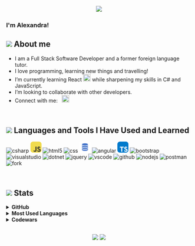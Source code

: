 <p align="center">
  <img src="https://capsule-render.vercel.app/api?type=waving&color=gradient&height=120&section=header&text=Hello%20World!🌺&fontSize=45&animation=fadeIn&theme=cobalt"/>
</p>

<!--**alexandra-mk/alexandra-mk** is a ✨ _special_ ✨ repository because its `README.md` (this file) appears on your GitHub profile.
-->
### I'm Alexandra!
<h2> <img src="https://media.giphy.com/media/VgCDAzcKvsR6OM0uWg/giphy.gif" width="50"> About me</h2>
<ul>
<li>I am a Full Stack Software Developer and a former foreign language tutor.</li>
<li>I love programming, learning new things and travelling!</li>
<li>I’m currently learning React 
            <img src="https://cdn.jsdelivr.net/gh/devicons/devicon/icons/react/react-original.svg" width="20" height="20"/>
            while sharpening my skills in C# and JavaScript.
          </li>
<li>I’m looking to collaborate with other developers.</li>
<li>Connect with me: &ensp;<a href="https://www.linkedin.com/in/alexandra-maria-kefalloniti-6a7b5b24b/"><img src="https://cdn.jsdelivr.net/gh/devicons/devicon/icons/linkedin/linkedin-original.svg" width="20" height="20"/></a></li>
</ul>
<br/>
<h2><img src="https://media0.giphy.com/media/553ZGCzYHSQHXiFKA8/giphy.gif?cid=790b7611a9a0d3b129e204291eac7e3428f32bf59ad128a0&rid=giphy.gif&ct=s" width="60"/> Languages and Tools I Have Used and Learned</h2>
<p align="left">
<img src="https://cdn.jsdelivr.net/gh/devicons/devicon/icons/csharp/csharp-original.svg" alt="csharp" width="30" height="30"/>
<img src="https://raw.githubusercontent.com/tandpfun/skill-icons/main/icons/JavaScript.svg" alt="javascript" width="30" height="30"/>
<img src="https://cdn.jsdelivr.net/gh/devicons/devicon/icons/html5/html5-original.svg" alt="html5" width="30" height="30"/>
<img src="https://cdn.jsdelivr.net/gh/devicons/devicon/icons/css3/css3-original.svg" alt="css" width="30" height="30"/>
<img src="https://raw.githubusercontent.com/github/explore/80688e429a7d4ef2fca1e82350fe8e3517d3494d/topics/sql/sql.png" alt="sql" width="30" height="30"/>
<img src="https://cdn.jsdelivr.net/gh/devicons/devicon/icons/angularjs/angularjs-original.svg" alt="angular" width="30" height="30"/>
<img src="https://raw.githubusercontent.com/tandpfun/skill-icons/main/icons/TypeScript.svg" alt="typescript" width="30" height="30"/>
<img src="https://cdn.jsdelivr.net/gh/devicons/devicon/icons/bootstrap/bootstrap-original.svg" alt="bootstrap" width="30" height="30"/>
<img src="https://cdn.jsdelivr.net/gh/devicons/devicon/icons/visualstudio/visualstudio-plain.svg" alt="visualstudio" width="30" height="30"/>
<img src="https://cdn.jsdelivr.net/gh/devicons/devicon/icons/dot-net/dot-net-original-wordmark.svg" alt="dotnet" width="30" height="30"/>
<img src="https://cdn.jsdelivr.net/gh/devicons/devicon/icons/jquery/jquery-plain-wordmark.svg" alt="jquery" width="30" height="30"/>
<img src="https://cdn.jsdelivr.net/gh/devicons/devicon/icons/vscode/vscode-original.svg" alt="vscode" width="30" height="30"/>
<img src="https://cdn4.iconfinder.com/data/icons/iconsimple-logotypes/512/github-512.png" alt="github" width="30" height="30"/>
<img src="https://cdn.jsdelivr.net/gh/devicons/devicon/icons/nodejs/nodejs-original.svg" alt="nodejs" width="30" height="30"/>
<img src="https://www.vectorlogo.zone/logos/getpostman/getpostman-icon.svg" alt="postman" width="30" height="30"/>
<img src="https://raw.githubusercontent.com/file-icons/icons/master/svg/Fork.svg" alt="fork" width="30" height="30"/>
</p>
<br/>
<h2><img src="https://raw.githubusercontent.com/innng/innng/master/assets/kyubey.gif" height="40"/> Stats</h2>
<details>
<summary><strong>GitHub</strong></summary>
<br/>
<img src="https://github-readme-stats.vercel.app/api?username=alexandra-mk&show_icons=true&theme=radical&hide_border=true">
</details>
<!--![Anurag's GitHub stats](https://github-readme-stats.vercel.app/api?username=alexandra-mk&show_icons=true&theme=radical)-->
<details>
<summary><strong>Most Used Languages</strong></summary>
<br/>
<img src="https://github-readme-stats.vercel.app/api/top-langs/?username=alexandra-mk&layout=compact&theme=radical&hide_border=true">
<!--[![Top Langs](https://github-readme-stats.vercel.app/api/top-langs/?username=alexandra-mk&layout=compact&theme=radical)](https://github.com/anuraghazra/github-readme-stats)-->
</details>
<!--<details>
<summary><strong>Codewars</strong></summary>
<br/>
<img src="https://github.r2v.ch/codewars?user=alexandra_K&top_languages=true&theme=nightowl&stroke=white">
</details>-->
<details>
<summary><strong>Codewars</strong></summary>
<br/>
<img src="https://github-readme-codewars-stats.herokuapp.com/api/?username=alexandra_K&card&customcolor=bg:141321_fg:7edac9_text:fd428d_logo:141321">
</details>
<br/>
<p align="center">
<img src="https://github.com/alexandra-mk/alexandra-mk/blob/output/github-contribution-grid-snake.svg" />
<img src="https://capsule-render.vercel.app/api?type=waving&color=gradient&height=120&section=footer&animation=fadeIn&theme=cobalt"/>
</p>

